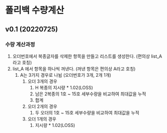 폴리백 수량계산
===

## v0.1 (20220725)

### 수량 계산과정 

1. 오더번호에서 복종글자를 삭제한 항목을 만들고 리스트를 생성한다. (편의상 list_A 라고 호칭)
1. list_A 에서 항목을 하나씩 꺼낸다. (꺼낸 항목은 편의상 A라고 호칭)
    1. A는 3가지 경우로 나뉨 (오더번호가 3개, 2개 1개)
        1. 오더 3개의 경우
            1. H 복종의 지시량 * 1.02(LOSS)
            2. 남은 2복종의 1호 ~ 15호 세부수량을 비교하여 최대값을 누적
            3. 합계
        1. 오더 2개의 경우
            1. 두 오더의 1호 ~ 15호 세부수량을 비교하여 최대값을 누적
        1. 오더 1개의 경우
            1. 지시량 * 1.02(LOSS)